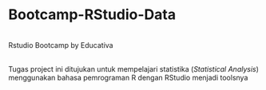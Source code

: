 # Bootcamp-RStudio-Data
<br>
Rstudio Bootcamp by Educativa
<br> 
<br>

Tugas project ini ditujukan untuk mempelajari statistika (_Statistical Analysis_) menggunakan bahasa pemrograman R dengan RStudio menjadi toolsnya
